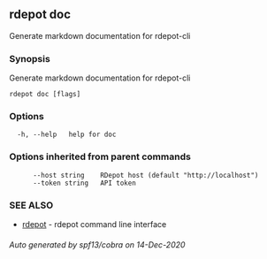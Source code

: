## rdepot doc

Generate markdown documentation for rdepot-cli

### Synopsis

Generate markdown documentation for rdepot-cli

```
rdepot doc [flags]
```

### Options

```
  -h, --help   help for doc
```

### Options inherited from parent commands

```
      --host string    RDepot host (default "http://localhost")
      --token string   API token
```

### SEE ALSO

* [rdepot](rdepot.md)	 - rdepot command line interface

###### Auto generated by spf13/cobra on 14-Dec-2020
